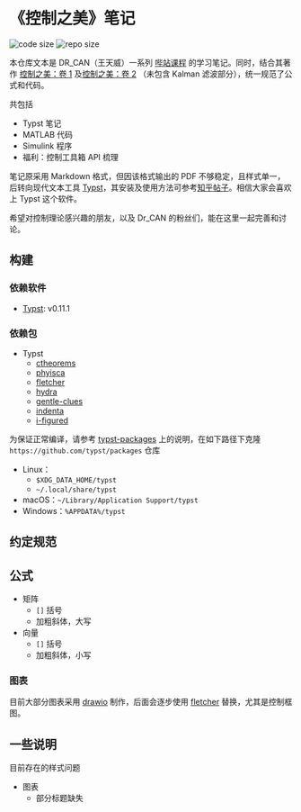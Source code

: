 # 《控制之美》笔记

![code size](https://img.shields.io/github/languages/code-size/ivaquero/book-control.svg)
![repo size](https://img.shields.io/github/repo-size/ivaquero/book-control.svg)

本仓库文本是 DR_CAN（王天威）一系列 [哔站课程](https://space.bilibili.com/230105574/channel/series) 的学习笔记。同时，结合其著作 [控制之美：卷 1](https://book.douban.com/subject/35934779/) 及[控制之美：卷 2](https://book.douban.com/subject/36556895/) （未包含 Kalman 滤波部分），统一规范了公式和代码。

共包括

- Typst 笔记
- MATLAB 代码
- Simulink 程序
- 福利：控制工具箱 API 梳理

笔记原采用 Markdown 格式，但因该格式输出的 PDF 不够稳定，且样式单一，后转向现代文本工具 [Typst](https://github.com/typst/typst)，其安装及使用方法可参考[知乎帖子](https://zhuanlan.zhihu.com/p/642509853)。相信大家会喜欢上 Typst 这个软件。

希望对控制理论感兴趣的朋友，以及 Dr_CAN 的粉丝们，能在这里一起完善和讨论。

## 构建

### 依赖软件

- [Typst](https://github.com/typst/typst): v0.11.1

### 依赖包

- Typst
  - [ctheorems](https://github.com/sahasatvik/typst-theorems)
  - [phyisca](https://github.com/leedehai/typst-physics)
  - [fletcher](https://github.com/Jollywatt/typst-fletcher)
  - [hydra](https://github.com/tingerrr/hydra)
  - [gentle-clues](https://github.com/jomaway/typst-gentle-clues)
  - [indenta](https://github.com/flaribbit/indenta)
  - [i-figured](https://github.com/RubixDev/typst-i-figured)

为保证正常编译，请参考 [typst-packages](https://github.com/typst/packages) 上的说明，在如下路径下克隆 `https://github.com/typst/packages` 仓库

- Linux：
  - `$XDG_DATA_HOME/typst`
  - `~/.local/share/typst`
- macOS：`~/Library/Application Support/typst`
- Windows：`%APPDATA%/typst`

## 约定规范

## 公式

- 矩阵
  - `[]` 括号
  - 加粗斜体，大写
- 向量
  - `[]` 括号
  - 加粗斜体，小写

### 图表

目前大部分图表采用 [drawio](https://github.com/jgraph/drawio) 制作，后面会逐步使用 [fletcher](https://github.com/Jollywatt/typst-fletcher) 替换，尤其是控制框图。

## 一些说明

目前存在的样式问题

- 图表
  - 部分标题缺失
